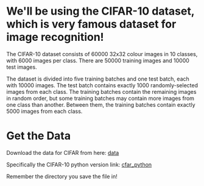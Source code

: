 
# We'll be using the CIFAR-10 dataset, which is very famous dataset for image recognition! 

The CIFAR-10 dataset consists of 60000 32x32 colour images in 10 classes, with 6000 images per class. There are 50000 training images and 10000 test images. 

The dataset is divided into five training batches and one test batch, each with 10000 images. The test batch contains exactly 1000 randomly-selected images from each class. The training batches contain the remaining images in random order, but some training batches may contain more images from one class than another. Between them, the training batches contain exactly 5000 images from each class. 

# Get the Data
Download the data for CIFAR from here: [data](https://www.cs.toronto.edu/~kriz/cifar.html)

Specifically the CIFAR-10 python version link: [cfar_python](https://www.cs.toronto.edu/~kriz/cifar-10-python.tar.gz)

Remember the directory you save the file in! 
